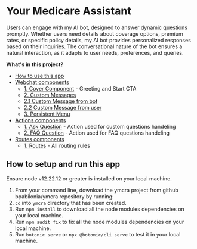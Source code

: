 # Your Medicare Assistant

Users can engage with my AI bot, designed to answer dynamic questions promptly.
Whether users need details about coverage options, premium rates, or specific policy details, my AI bot provides personalized responses based on their inquiries. The conversational nature of the bot ensures a natural interaction, as it adapts to user needs, preferences, and queries.



**What's in this project?**

- [How to use this app](#how-to-use-this-app)
- [Webchat components](#webchat-components)
  - [1. Cover Component](#1-cover-component) - Greeting and Start CTA
  - [2. Custom Messages](#2-custom-messages)
  - [2.1 Custom Message from bot](#21-custom-message-from-bot)
  - [2.2 Custom Message from user](#22-custom-message-from-user)
  - [3. Persistent Menu](#3-persistent-menu)
- [Actions components](#actions)
  - [1. Ask Question](#1-ask-question) - Action used for custom questions handeling
  - [2. FAQ Question](#1-faq-question) - Action used for FAQ questions handeling
- [Routes components](#routes)
  - [1. Routes](#1-routes) - All routing rules

## How to setup and run this app

Ensure node v12.22.12 or greater is installed on your local machine.

1. From your command line, download the ymcra project from github bpabilonia/ymcra repository by running:
2. `cd` into `ymcra` directory that has been created.
3. Run `npm install` to download all the node modules dependencies on your local machine.
3. Run `npm audit fix` to fix all the node modules dependencies on your local machine.
3. Run `botonic serve` or `npx @botonic/cli serve` to test it in your local machine.



